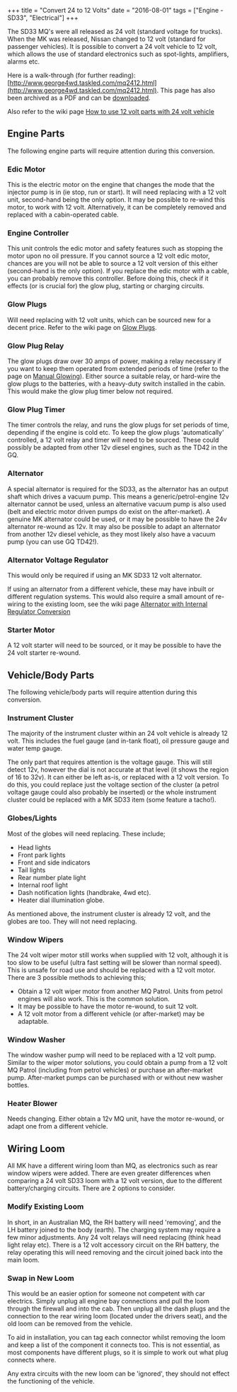 +++
title = "Convert 24 to 12 Volts"
date = "2016-08-01"
tags = ["Engine - SD33", "Electrical"]
+++

The SD33 MQ's were all released as 24 volt (standard voltage for trucks). When the MK was released, Nissan changed to 12 volt (standard for passenger vehicles). It is possible to convert a 24 volt vehicle to 12 volt, which allows the use of standard electronics such as spot-lights, amplifiers, alarms etc.

Here is a walk-through (for further reading): [http://www.george4wd.taskled.com/mq2412.html](http://www.george4wd.taskled.com/mq2412.html). This page has also been archived as a PDF and can be [downloaded][File: 1].

Also refer to the wiki page [How to use 12 volt parts with 24 volt vehicle][Wiki: how to use 12v]

## Engine Parts

The following engine parts will require attention during this conversion.

### Edic Motor

This is the electric motor on the engine that changes the mode that the injector pump is in (ie stop, run or start). It will need replacing with a 12 volt unit, second-hand being the only option. It may be possible to re-wind this motor, to work with 12 volt. Alternatively, it can be completely removed and replaced with a cabin-operated cable.

### Engine Controller

This unit controls the edic motor and safety features such as stopping the motor upon no oil pressure. If you cannot source a 12 volt edic motor, chances are you will not be able to source a 12 volt version of this either (second-hand is the only option). If you replace the edic motor with a cable, you can probably remove this controller. Before doing this, check if it effects (or is crucial for) the glow plug, starting or charging circuits.

### Glow Plugs

Will need replacing with 12 volt units, which can be sourced new for a decent price. Refer to the wiki page on [Glow Plugs][Wiki: glow plugs].

### Glow Plug Relay

The glow plugs draw over 30 amps of power, making a relay necessary if you want to keep them operated from extended periods of time (refer to the page on [Manual Glowing][Wiki: manual glow]). Either source a suitable relay, or hard-wire the glow plugs to the batteries, with a heavy-duty switch installed in the cabin. This would make the glow plug timer below not required.

### Glow Plug Timer

The timer controls the relay, and runs the glow plugs for set periods of time, depending if the engine is cold etc. To keep the glow plugs 'automatically' controlled, a 12 volt relay and timer will need to be sourced. These could possibly be adapted from other 12v diesel engines, such as the TD42 in the GQ.

### Alternator

A special alternator is required for the SD33, as the alternator has an output shaft which drives a vacuum pump. This means a generic/petrol-engine 12v alternator cannot be used, unless an alternative vacuum pump is also used (belt and electric motor driven pumps do exist on the after-market). A genuine MK alternator could be used, or it may be possible to have the 24v alternator re-wound as 12v. It may also be possible to adapt an alternator from another 12v diesel vehicle, as they most likely also have a vacuum pump (you can use GQ TD42!).

### Alternator Voltage Regulator

This would only be required if using an MK SD33 12 volt alternator.

If using an alternator from a different vehicle, these may have inbuilt or different regulation systems. This would also require a small amount of re-wiring to the existing loom, see the wiki page [Alternator with Internal Regulator Conversion][Wiki: internal reg alternator]

### Starter Motor

A 12 volt starter will need to be sourced, or it may be possible to have the 24 volt starter re-wound.

## Vehicle/Body Parts

The following vehicle/body parts will require attention during this conversion.

### Instrument Cluster

The majority of the instrument cluster within an 24 volt vehicle is already 12 volt. This includes the fuel gauge (and in-tank float), oil pressure gauge and water temp gauge.

The only part that requires attention is the voltage gauge. This will still detect 12v, however the dial is not accurate at that level (it shows the region of 16 to 32v). It can either be left as-is, or replaced with a 12 volt version. To do this, you could replace just the voltage section of the cluster (a petrol voltage gauge could also probably be inserted) or the whole instrument cluster could be replaced with a MK SD33 item (some feature a tacho!).

### Globes/Lights

Most of the globes will need replacing. These include;

*   Head lights
*   Front park lights
*   Front and side indicators
*   Tail lights
*   Rear number plate light
*   Internal roof light
*   Dash notification lights (handbrake, 4wd etc).
*   Heater dial illumination globe.

As mentioned above, the instrument cluster is already 12 volt, and the globes are too. They will not need replacing.

### Window Wipers

The 24 volt wiper motor still works when supplied with 12 volt, although it is too slow to be useful (ultra fast setting will be slower than normal speed). This is unsafe for road use and should be replaced with a 12 volt motor. There are 3 possible methods to achieving this;

*   Obtain a 12 volt wiper motor from another MQ Patrol. Units from petrol engines will also work. This is the common solution.
*   It may be possible to have the motor re-wound, to suit 12 volt.
*   A 12 volt motor from a different vehicle (or after-market) may be adaptable.

### Window Washer

The window washer pump will need to be replaced with a 12 volt pump. Similar to the wiper motor solutions, you could obtain a pump from a 12 volt MQ Patrol (including from petrol vehicles) or purchase an after-market pump. After-market pumps can be purchased with or without new washer bottles.

### Heater Blower

Needs changing. Either obtain a 12v MQ unit, have the motor re-wound, or adapt one from a different vehicle.

## Wiring Loom

All MK have a different wiring loom than MQ, as electronics such as rear window wipers were added. There are even greater differences when comparing a 24 volt SD33 loom with a 12 volt version, due to the different battery/charging circuits. There are 2 options to consider.

### Modify Existing Loom

In short, in an Australian MQ, the RH battery will need 'removing', and the LH battery joined to the body (earth). The charging system may require a few minor adjustments. Any 24 volt relays will need replacing (think head light relay etc). There is a 12 volt accessory circuit on the RH battery, the relay operating this will need removing and the circuit joined back into the main loom.

### Swap in New Loom

This would be an easier option for someone not competent with car electrics. Simply unplug all engine bay connections and pull the loom through the firewall and into the cab. Then unplug all the dash plugs and the connection to the rear wiring loom (located under the drivers seat), and the old loom can be removed from the vehicle.

To aid in installation, you can tag each connector whilst removing the loom and keep a list of the component it connects too. This is not essential, as most components have different plugs, so it is simple to work out what plug connects where.

Any extra circuits with the new loom can be 'ignored', they should not effect the functioning of the vehicle.



[File: 1]: /wiki/engine-sd33/convert-24-to-12-volts/george4wd-mq-24v-12v-retrofit.pdf

[Wiki: how to use 12v]: /wiki/engine-sd33/how-to-use-12-volt-parts-with-24-volt
[Wiki: glow plugs]: /wiki/engine-sd33/glow-plugs
[Wiki: manual glow]: /wiki/engine-sd33/manual-glowing
[Wiki: internal reg alternator]: /wiki/electrical/alternator-with-internal-regulator
